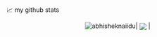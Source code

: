 
📈 my github stats

<p align="center"> <img src="https://github-readme-stats.vercel.app/api?username=Umair-Ali-01&show_icons=true&theme=gotham" alt="abhisheknaiidu" />| <a href="https://github.com/anuraghazra/github-readme-stats"><img align="center" src="https://github-readme-stats.vercel.app/api/top-langs/?username=Umair-Ali-01&layout=compact&theme=buefy&hide_border=true" /></a> |
<!--
**Umair-Ali-01/Umair-Ali-01** is a ✨ _special_ ✨ repository because its `README.md` (this file) appears on your GitHub profile.

Here are some ideas to get you started:

- 🔭 I’m currently working on ..
- 🌱 I’m currently learning ...
- 👯 I’m looking to collaborate on ...
- 🤔 I’m looking for help with ...
- 💬 Ask me about ...
- 📫 How to reach me: ...
- 😄 Pronouns: ...
- ⚡ Fun fact: ...
-->
